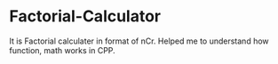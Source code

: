 # Factorial-Calculator
It is Factorial calculater in format of nCr.
Helped me to understand how function, math works in CPP.

